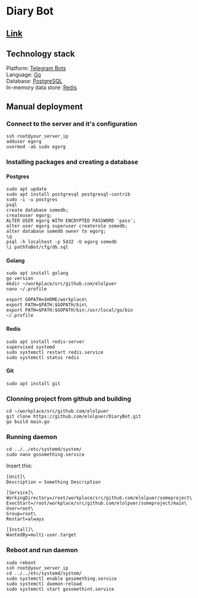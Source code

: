 <h1>Diary Bot</h1>

<h2><a href="https://t.me/godofdiarybot">Link</a></h2>

<h2>Technology stack</h2>

Platform: <a href="https://core.telegram.org/bots" target="_blank">Telegram Bots</a><br>
Language: <a href="https://go.dev/" target="_blank">Go</a><br>
Database: <a href="https://www.postgresql.org/" target="_blank">PostgreSQL</a><br>
In-memory data store: <a href="https://redis.io/" target="_blank">Redis</a>

<h2>Manual deployment</h2>

<h3>Connect to the server and it's configuration</h3>

```shell
ssh root@your_server_ip
adduser egorg
usermod -aG sudo egorg
```

<h3>Installing packages and creating a database</h3> 

<h4>Postgres</h4> 

```shell
sudo apt update 
sudo apt install postgresql postgresql-contrib
sudo -i -u postgres
psql 
create database somedb;
createuser egorg;
ALTER USER egorg WITH ENCRYPTED PASSWORD 'pass';
alter user egorg superuser createrole somedb;
alter database somedb owner to egorg;
\q
psql -h localhost -p 5432 -U egorg somedb
\i pathToBot/cfg/db.sql
```


<h4>Golang</h3>

```shell
sudo apt install golang
go version
mkdir ~/workplace/src/github.com/elolpuer
nano ~/.profile
```

```shell
export GOPATH=$HOME/workplace\
export PATH=$PATH:$GOPATH/bin\
export PATH=$PATH:$GOPATH/bin:/usr/local/go/bin
~/.profile
```
<h4>Redis</h4>

```shell
sudo apt install redis-server
supervised systemd
sudo systemctl restart redis.service
sudo systemctl status redis
```

<h4>Git</h4> 

```shell
sudo apt install git
``` 

<h3>Clonning project from github and building</h3> 

```shell
cd ~/workplace/src/github.com/elolpuer
git clone https://github.com/elolpuer/DiaryBot.git
go build main.go
``` 


<h3>Running daemon</h3> 

```shell 
cd ../../etc/systemd/system/
sudo nano gosomething.service
``` 
Insert this:
```shell
[Unit]\
Description = Something Description

[Service]\
WorkingDirectory=/root/workplace/src/github.com/elolpuer/someproject\
ExecStart=/root/workplace/src/github.com/elolpuer/someproject/main\
User=root\
Group=root\
Restart=always

[Install]\
WantedBy=multi-user.target
```

<h3>Reboot and run daemon</h3>

```shell
sudo reboot
ssh root@your_server_ip
cd ../../etc/systemd/system/
sudo systemctl enable gosomething.service
sudo systemctl daemon-reload
sudo systemctl start gosomethint.service
```

